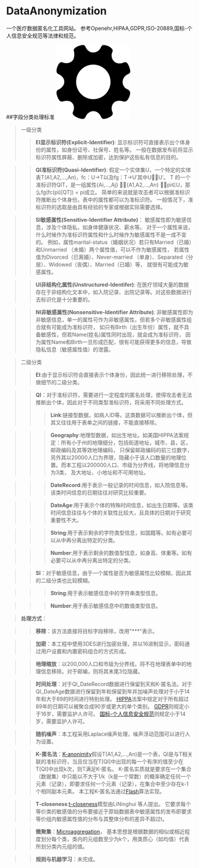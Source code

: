 # DataAnonymization
一个医疗数据匿名化工具网站。
参考Openehr,HIPAA,GDPR,ISO-20889,国标-个人信息安全规范等法律和规范。

##字段分类处理标准
![image](https://github.com/cenleiding/DataAnonymization/blob/master/src/main/resources/static/img/Configuration.png) 
> 一级分类
>>**EI显示标识符(Explicit-Identifier)**:
显示标识符可直接表示出个体身份的属性，如身份证号、社保号、姓名等。
一般在数据发布前将显示标识符属性屏蔽、删除或加密，达到保护这些私有信息的目的。

>>**QI准标识符(Quasi-Identifier)**:
假定一个实体集U，一个特定的实体表T(A1,A2,…,An)，fc：U→T以及fg：T→U′其中UU′。
T 的一个准标识符QIT，是一组属性{Ai,…,Aj} {A1,A2,…,An} ∃pi∈U，那么fg(fc(pi)[QT]) = pi成立。
简单的来说就是攻击者可以根据准标识符推断出个体身份。表中的属性都可以为准标识符。
一般情况下，准标识符的选取是由具有经验的专家或根据实际需要选择。

>>**SI敏感属性(Sensitive-Identifier Attribute)**：
敏感属性即为敏感信息，涉及个体隐私，如身体健康状况、薪水等。
对于一个属性来说，什么时候作为准标识符属性和什么时候作为敏感属性不是一成不变的。
例如，属性marital-status（婚姻状况）若只有Married（已婚）和Unmarried （未婚）两个属性值，可以不作为敏感属性，
若属性值为Divorced（已离婚）、Never-married （单身）、Separated（分居）、Widowed（丧偶）、Married（已婚）等，
就很有可能成为敏感属性。

>>**UI非结构化属性(Unstructured-Identifer)**:
在医疗领域大量的数据存在于非结构化文本中，如入院记录、出院记录等。对这些数据进行去标识化是十分重要的。

>>**NI非敏感属性(Nonsensitive-Identifier Attribute)**:
非敏感属性即为非敏感信息，单一的属性可作为非敏感属性，但若多个非敏感属性组合就有可能成为准标识符，
如只有Birth（出生年份）属性，就不具备敏感性，但若Name(姓名)属性同时出现，就会成为准标识符，
因为属性Name和Birth一旦形成匹配，很有可能获得更多的信息，导致隐私信息（敏感属性值）的泄露。


>二级分类
>>**EI**:由于显示标识符会直接表示个体身份，因此统一进行移除处理，不做细节的二级分类。

>>**QI**：对于准标识符，需要进行一定程度的匿名处理，使得攻击者无法推断出个体，因此对于不同类型准标识符，将采用不同处理方式。
>>>**Link**:链接型数据，如病人ID等。这类数据可以推断出个体，但其又往往用于表单之间的链接，不能直接移除。

>>>**Geography**:地理型数据，如出生地址。如美国HIPPA法案规定：所有小于州的地理细分，包括街道地址，城市，县，区，邮政编码及其等效地理编码，
只保留邮政编码的前三位数字，另外其以20000人口为界限，隐藏小于该人口数量的地理位置。而本工程以200000人口、市级为分界线，将地理信息分为3类，
及大地址、小地址和不可用地址。

>>>**DateRecord**:用于表示一般记录的时间信息，如入院信息等。该类时间信息的日期往往对研究比较重要。

>>>**DateAge**:用于表示个体的特殊时间信息，如出生日期等。该类时间信息往往与个体的关联性比较大，且具体的日期对于研究重要性不大。

>>>**String**:用于表示剩余的字符类型信息，如国籍等。如有必要可以从中再分离出特定的分类。

>>>**Number**:用于表示剩余的数值型信息，如身高、体重等。如有必要可以从中再分离出特定的分类。

>>**SI**：对于敏感信息，由于一个属性是否为敏感属性比较模糊，因此其的二级分类也比较模糊。

>>>**String**:用于表示敏感信息中的字符串类型信息。

>>>**Number**:用于表示敏感信息中的数值类型信息。

>**处理方式**：

>>**移除**：该方法直接将目标字段移除，改用"***"表示。

>>**加密**：本工程中使用3DES进行加密处理，并以16进制显示，密码通过用户设置和内置密码组合的方式形成。

>>**地理缩放**：以200,000人口和市级为分界线，将不在地理表单中的地理信息移除。对于邮编，则将其末尾3位隐藏。

>>**时间处理**：对于QI_DateRecord数据进行保留到天和K-匿名法。对于QI_DateAge数据进行保留到年和保留到年并加噪声处理对于小于14年和大于89的时间进行特别处理。
[HIPPA](https://www.hhs.gov/hipaa/index.html)法案中规定对于所有超过89年的日期可以被聚合成90岁或更大的单个类别。
[GDPR](https://www.eugdpr.org/)则规定小于16岁，需要监护人许可。
[国标-个人信息安全规范](http://c.gb688.cn/bzgk/gb/showGb?type=online&hcno=4FFAA51D63BA21B9EE40C51DD3CC40BE)则规定小于14岁，需要监护人许可。

>>**随机噪声**：本工程采用Laplace噪声处理，噪声浮动范围可以进行人为设置。

>>**K-匿名法**：[K-anonimity](https://epic.org/privacy/reidentification/Sweeney_Article.pdf)假设T(A1,A2,…,An)是一个表，QI是与T相关联的准标识符，当且仅当在T[QI]中出现的每一个有序的值至少在T[QI]中出现k次，则T满足K-匿名。
K-匿名实质就是要求在一个集合（数据集）中只能以不大于1/k（k是一个常数）的概率确定任何一个元素（记录），即要求任何一个元素（记录），在集合中至少存在k-1 个相同副本元素。
本工程K-匿名法通过[Flash](https://ieeexplore.ieee.org/document/6406297/)算法实现。

>>**T-closeness**:[t-closeness](https://ieeexplore.ieee.org/document/4221659/)模型由LiNinghui 等人提出。
它要求每个等价类的敏感值的分布要接近于原始数据表中敏感属性的发布即要求等价组内敏感属性值的分布与其整体分布的差异不超过t。

>>**微聚集**：[Microaggregation](https://link.springer.com/referenceworkentry/10.1007%2F978-0-387-39940-9_1496)，
基本思想是根据数据的相似或相近程度划分每个类，类内的元组数至少为k个，用类质心（如均值）代表所划分类内元组的值。

>>**规则与机器学习**：未完成。
